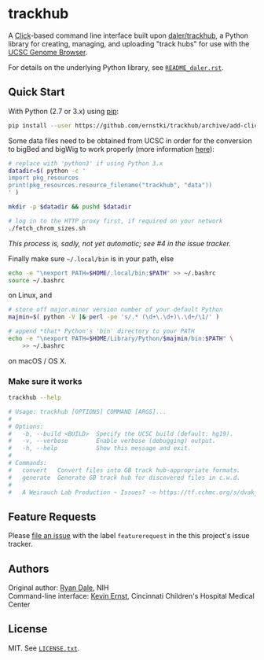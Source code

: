 # trackhub

A [Click]-based command line interface built upon [daler/trackhub][trackhub],
a Python library for creating, managing, and uploading "track hubs" for use
with the [UCSC Genome Browser][gb].

For details on the underlying Python library, see
[`README_daler.rst`](README_daler.rst).

## Quick Start

With Python (2.7 or 3.x) using [pip]:

```bash
pip install --user https://github.com/ernstki/trackhub/archive/add-click-cli.zip
```

Some data files need to be obtained from UCSC in order for the conversion to
bigBed and bigWig to work properly (more information [here][bigbed]):

```bash
# replace with 'python3' if using Python 3.x
datadir=$( python -c '
import pkg_resources
print(pkg_resources.resource_filename("trackhub", "data"))
' )

mkdir -p $datadir && pushd $datadir

# log in to the HTTP proxy first, if required on your network
./fetch_chrom_sizes.sh
```

_This process is, sadly, not yet automatic; see #4 in the issue tracker._

Finally make sure `~/.local/bin` is in your path, else

```bash
echo -e "\nexport PATH=$HOME/.local/bin:$PATH" >> ~/.bashrc
source ~/.bashrc
```

on Linux, and 

```bash
# store off major.minor version number of your default Python
majmin=$( python -V |& perl -pe 's/.* (\d+\.\d+)\.\d+/\1/' )

# append *that* Python's 'bin' directory to your PATH
echo -e "\nexport PATH=$HOME/Library/Python/$majmin/bin:$PATH" \
    >> ~/.bashrc
```

on macOS / OS X.

### Make sure it works

```bash
trackhub --help

# Usage: trackhub [OPTIONS] COMMAND [ARGS]...
# 
# Options:
#   -b, --build <BUILD>  Specify the UCSC build (default: hg19).
#   -v, --verbose        Enable verbose (debugging) output.
#   -h, --help           Show this message and exit.
# 
# Commands:
#   convert   Convert files into GB track hub-appropriate formats.
#   generate  Generate GB track hub for discovered files in c.w.d.
# 
#   A Weirauch Lab Production ~ Issues? -> https://tf.cchmc.org/s/dvakj
```

## Feature Requests

Please [file an issue][issue] with the label `featurerequest` in the this
project's issue tracker.

## Authors

Original author: [Ryan Dale](https://github.com/daler), NIH
<br>Command-line interface: [Kevin Ernst](<mailto:kevin.ernst%20-at-%20cchmc.org>),
Cincinnati Children's Hospital Medical Center

## License
MIT. See [`LICENSE.txt`](LICENSE.txt).
 

[pip]: https://pip.pypa.io/en/stable/installing/
[bigbed]: http://genome.ucsc.edu/goldenPath/help/bigBed.html
[gb]: https://genome.ucsc.edu/cgi-bin/hgTracks
[click]: http://click.palletsprojects.com
[trackhub]: https://github.com/daler/trackhub
[issue]: https://tf.cchmc.org/s/dvakj
